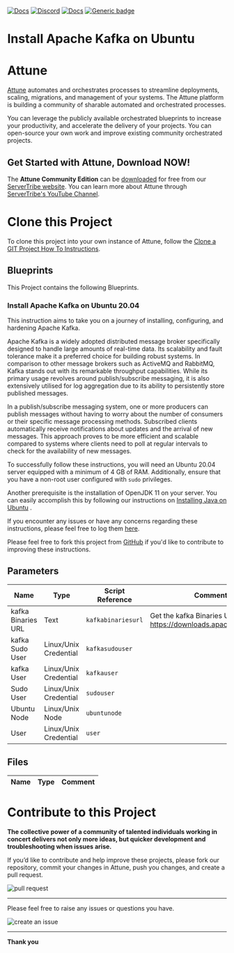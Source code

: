 



[![Docs](https://img.shields.io/badge/docs-latest-brightgreen.svg)](http://doc.servertribe.com)
[![Discord](https://img.shields.io/discord/844971127703994369)](http://discord.servertribe.com)
[![Docs](https://img.shields.io/badge/videos-watch-brightgreen.svg)](https://www.youtube.com/@servertribe)
[![Generic badge](https://img.shields.io/badge/download-latest-brightgreen.svg)](https://www.servertribe.com/community-edition/)

# Install Apache Kafka on Ubuntu






# Attune

[Attune](https://www.servertribe.com/)
automates and orchestrates processes to streamline deployments, scaling,
migrations, and management of your systems. The Attune platform is building a
community of sharable automated and orchestrated processes.

You can leverage the publicly available orchestrated blueprints to increase
your productivity, and accelerate the delivery of your projects. You can
open-source your own work and improve existing community orchestrated projects.

## Get Started with Attune, Download NOW!

The **Attune Community Edition** can be
[downloaded](https://www.servertribe.com/comunity-edition/)
for free from our
[ServerTribe website](https://www.servertribe.com/comunity-edition/).
You can learn more about Attune through
[ServerTribe's YouTube Channel](https://www.youtube.com/@servertribe).







# Clone this Project

To clone this project into your own instance of Attune, follow the
[Clone a GIT Project How To Instructions](https://servertribe-attune.readthedocs.io/en/latest/howto/design_workspace/clone_project.html).




## Blueprints

This Project contains the following Blueprints.



### Install Apache Kafka on Ubuntu 20.04

This instruction aims to take you on a journey of installing, configuring, 
and hardening Apache Kafka.

Apache Kafka is a widely adopted distributed message broker specifically 
designed to handle large amounts of real-time data. Its scalability and fault 
tolerance make it a preferred choice for building robust systems. In 
comparison to other message brokers such as ActiveMQ and RabbitMQ, Kafka 
stands out with its remarkable throughput capabilities. While its primary 
usage revolves around publish/subscribe messaging, it is also extensively 
utilised for log aggregation due to its ability to persistently store 
published messages.

In a publish/subscribe messaging system, one or more producers can publish 
messages without having to worry about the number of consumers or their 
specific message processing methods. Subscribed clients automatically 
receive notifications about updates and the arrival of new messages. This 
approach proves to be more efficient and scalable compared to systems where 
clients need to poll at regular intervals to check for the availability of 
new messages.

To successfully follow these instructions, you will need an Ubuntu 20.04 
server equipped with a minimum of 4 GB of RAM. Additionally, ensure that you 
have a non-root user configured with `sudo` privileges.

Another prerequisite is the installation of OpenJDK 11 on your server. You 
can easily accomplish this by following our instructions on 
[Installing Java on Ubuntu](https://www.attuneautomation.com/Install-Java-on-Ubuntu/)
.


If you encounter any issues or have any concerns regarding these instructions, 
please feel free to log them 
[here](https://github.com/Attune-Automation/Install-Apache-Kafka-on-Ubuntu/issues).

Please feel free to fork this project from 
[GitHub](https://github.com/Attune-Automation/Install-Apache-Kafka-on-Ubuntu)
if you'd like to contribute to improving these instructions.




## Parameters


| Name | Type | Script Reference | Comment |
| ---- | ---- | ---------------- | ------- |
| kafka Binaries URL | Text | `kafkabinariesurl` | Get the kafka Binaries URL here: https://downloads.apache.org/kafka/ |
| kafka Sudo User | Linux/Unix Credential | `kafkasudouser` |  |
| kafka User | Linux/Unix Credential | `kafkauser` |  |
| Sudo User | Linux/Unix Credential | `sudouser` |  |
| Ubuntu Node | Linux/Unix Node | `ubuntunode` |  |
| User | Linux/Unix Credential | `user` |  |




## Files

| Name | Type | Comment |
| ---- | ---- | ------- |






# Contribute to this Project

**The collective power of a community of talented individuals working in
concert delivers not only more ideas, but quicker development and
troubleshooting when issues arise.**

If you’d like to contribute and help improve these projects, please fork our
repository, commit your changes in Attune, push you changes, and create a
pull request.

<img src="https://www.servertribe.com/wp-content/uploads/2023/02/Attune-pull-request-01.png" alt="pull request"/>

---

Please feel free to raise any issues or questions you have.

<img src="https://www.servertribe.com/wp-content/uploads/2023/02/Attune-get-help-02.png" alt="create an issue"/>


---

**Thank you**
